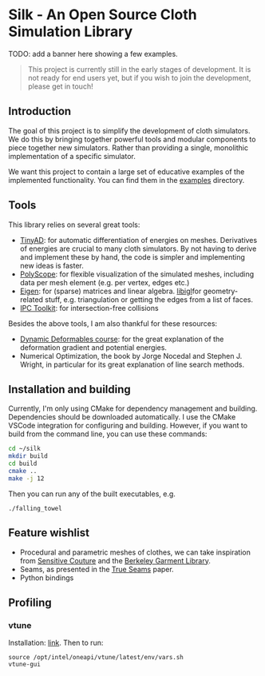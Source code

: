 # Silk - An Open Source Cloth Simulation Library

TODO: add a banner here showing a few examples.

> This project is currently still in the early stages of development. It is not ready for end users yet, but if you wish to join the development, please get in touch!

## Introduction
The goal of this project is to simplify the development of cloth simulators.
We do this by bringing together powerful tools and modular components to piece together new simulators. 
Rather than providing a single, monolithic implementation of a specific simulator.

We want this project to contain a large set of educative examples of the implemented functionality.
You can find them in the [examples](examples) directory.

## Tools
This library relies on several great tools:

* [TinyAD](https://github.com/patr-schm/TinyAD): for automatic differentiation of energies on meshes. Derivatives of energies are crucial to many cloth simulators. By not having to derive and implement these by hand, the code is simpler and implementing new ideas is faster.
* [PolyScope](https://polyscope.run/): for flexible visualization of the simulated meshes, including data per mesh element (e.g. per vertex, edges etc.)
* [Eigen](https://eigen.tuxfamily.org/): for (sparse) matrices and linear algebra.
[libigl](https://libigl.github.io/)for geometry-related stuff, e.g. triangulation or getting the edges from a list of faces. 
* [IPC Toolkit](https://ipc-sim.github.io/ipc-toolkit/): for intersection-free collisions

Besides the above tools, I am also thankful for these resources:
* [Dynamic Deformables course](https://www.tkim.graphics/DYNAMIC_DEFORMABLES/): for the great explanation of the deformation gradient and potential energies.
* Numerical Optimization, the book by Jorge Nocedal and Stephen J. Wright, in particular for its great explanation of line search methods. 

## Installation and building
Currently, I'm only using CMake for dependency management and building. 
Dependencies should be downloaded automatically. 
I use the CMake VSCode integration for configuring and building. 
However, if you want to build from the command line, you can use these commands:
```bash
cd ~/silk
mkdir build
cd build
cmake ..
make -j 12
```
Then you can run any of the built executables, e.g.
```
./falling_towel
```

## Feature wishlist
* Procedural and parametric meshes of clothes, we can take inspiration from [Sensitive Couture](https://www.cs.columbia.edu/cg/SC/) and the [Berkeley Garment Library](http://graphics.berkeley.edu/resources/GarmentLibrary/).
* Seams, as presented in the [True Seams](https://gabrielcirio.gitlab.io/projects/trueseams/trueseams.html) paper.
* Python bindings

## Profiling

### vtune
Installation: [link](https://www.intel.com/content/www/us/en/develop/documentation/vtune-install-guide/top/linux/package-managers.html).
Then to run:
```
source /opt/intel/oneapi/vtune/latest/env/vars.sh
vtune-gui
```